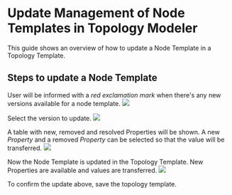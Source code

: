 <!---~~~~~~~~~~~~~~~~~~~~~~~~~~~~~~~~~~~~~~~~~~~~~~~~~~~~~~~~~~~~~~~~~~~~~~~~~~~
  ~ Copyright (c) 2020 Contributors to the Eclipse Foundation
  ~
  ~ See the NOTICE file(s) distributed with this work for additional
  ~ information regarding copyright ownership.
  ~
  ~ This program and the accompanying materials are made available under the
  ~ terms of the Eclipse Public License 2.0 which is available at
  ~ http://www.eclipse.org/legal/epl-2.0, or the Apache Software License 2.0
  ~ which is available at https://www.apache.org/licenses/LICENSE-2.0.
  ~
  ~ SPDX-License-Identifier: EPL-2.0 OR Apache-2.0
  ~~~~~~~~~~~~~~~~~~~~~~~~~~~~~~~~~~~~~~~~~~~~~~~~~~~~~~~~~~~~~~~~~~~~~~~~~~~~-->


# Update Management of Node Templates in Topology Modeler

This guide shows an overview of how to update a Node Template in a Topology Template. 

## Steps to update a Node Template    

User will be informed with a *red exclamation mark* when there's any new versions available for a node template.
![](figures/NewVersionAvailable.jpeg)

Select the version to update.
![](figures/VersionSelection.jpeg)


A table with new, removed and resolved Properties will be shown. A new *Property* and a removed *Property* can be selected so that the value will be transferred.
![](figures/PropertiesToMap.png)

Now the Node Template is updated in the Topology Template. New Properties are available and values are transferred.
![](figures/UpdatedNodeTemplate.jpeg)

To confirm the update above, save the topology template.

